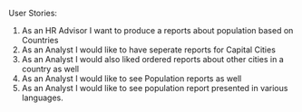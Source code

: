 User Stories:
1. As an HR Advisor I want to produce a reports about population based on Countries
2. As an Analyst I would like to have seperate reports for Capital Cities 
3. As an Analyst I would also liked ordered reports about other cities in a country as well
4. As an Analyst I would like to see Population reports as well
5. As an Analyst I would like to see population report presented in various languages.
